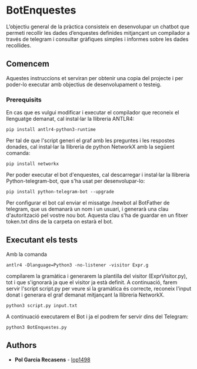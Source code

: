 
# BotEnquestes

L’objectiu general de la pràctica consisteix en desenvolupar un chatbot que permeti recollir les dades d’enquestes definides mitjançant un compilador a través de telegram i consultar gràfiques simples i informes sobre les dades recollides.

## Comencem

Aquestes instruccions et serviran per obtenir una copia del projecte i per poder-lo executar amb objectius de desenvolupament o testeig. 

### Prerequisits

En cas que es vulgui modificar i executar el compilador que reconeix el llenguatge demanat, cal instal·lar la llibreria ANTLR4:

```
pip install antlr4-python3-runtime
```

Per tal de que l'script generi el graf amb les preguntes i les respostes donades, cal instal·lar la llibreria de python NetworkX amb la següent comanda:

```
pip install networkx
```

Per poder executar el bot d'enquestes, cal descarregar i instal·lar la llibreria Python-telegram-bot, que s'ha usat per desenvolupar-lo:
```
pip install python-telegram-bot --upgrade
```

Per configurar el bot cal enviar el missatge /newbot al BotFather de telegram, que us demanarà un nom i un usuari, i generarà una clau d'autorització pel vostre nou bot. Aquesta clau s'ha de guardar en un fitxer token.txt dins de la carpeta on estarà el bot.

## Executant els tests

Amb la comanda
```
antlr4 -Dlanguage=Python3 -no-listener -visitor Expr.g
```
compilarem la gramàtica i generarem la plantilla del visitor (ExprVisitor.py), tot i que s'ignorarà ja que el visitor ja està definit. A continuació, farem servir l'script script.py per veure si la gramàtica és correcte, reconeix l'input donat i generara el graf demanat mitjançant la llibreria NetworkX.

```
python3 script.py input.txt
```

A continuació executarem el Bot i ja el podrem fer servir dins del Telegram:

```
python3 BotEnquestes.py
```


## Authors

* **Pol Garcia Recasens** - [lop1498](https://github.com/lop1498)

